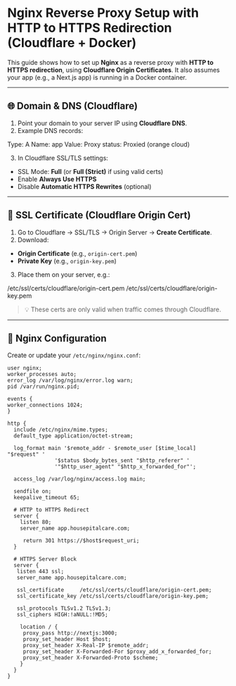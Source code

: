 # Nginx Reverse Proxy Setup with HTTP to HTTPS Redirection (Cloudflare + Docker)

This guide shows how to set up **Nginx** as a reverse proxy with **HTTP to HTTPS redirection**, using **Cloudflare Origin Certificates**. It also assumes your app (e.g., a Next.js app) is running in a Docker container.

---

## 🌐 Domain & DNS (Cloudflare)

1. Point your domain to your server IP using **Cloudflare DNS**.
2. Example DNS records:

Type: A Name: app Value: <your-server-ip> Proxy status: Proxied (orange cloud)


3. In Cloudflare SSL/TLS settings:
- SSL Mode: **Full** (or **Full (Strict)** if using valid certs)
- Enable **Always Use HTTPS**
- Disable **Automatic HTTPS Rewrites** (optional)

---

## 🔐 SSL Certificate (Cloudflare Origin Cert)

1. Go to Cloudflare → SSL/TLS → Origin Server → **Create Certificate**.
2. Download:
- **Origin Certificate** (e.g., `origin-cert.pem`)
- **Private Key** (e.g., `origin-key.pem`)
3. Place them on your server, e.g.:

/etc/ssl/certs/cloudflare/origin-cert.pem
/etc/ssl/certs/cloudflare/origin-key.pem



> 💡 These certs are only valid when traffic comes through Cloudflare.

---

## 🧾 Nginx Configuration

Create or update your `/etc/nginx/nginx.conf`:

```nginx
user nginx;
worker_processes auto;
error_log /var/log/nginx/error.log warn;
pid /var/run/nginx.pid;

events {
worker_connections 1024;
}

http {
  include /etc/nginx/mime.types;
  default_type application/octet-stream;

  log_format main '$remote_addr - $remote_user [$time_local] "$request" '
               '$status $body_bytes_sent "$http_referer" '
               '"$http_user_agent" "$http_x_forwarded_for"';

  access_log /var/log/nginx/access.log main;

  sendfile on;
  keepalive_timeout 65;

  # HTTP to HTTPS Redirect
  server {
    listen 80;
    server_name app.housepitalcare.com;

     return 301 https://$host$request_uri;
  }

  # HTTPS Server Block
  server {
   listen 443 ssl;
   server_name app.housepitalcare.com;
  
   ssl_certificate     /etc/ssl/certs/cloudflare/origin-cert.pem;
   ssl_certificate_key /etc/ssl/certs/cloudflare/origin-key.pem;
  
   ssl_protocols TLSv1.2 TLSv1.3;
   ssl_ciphers HIGH:!aNULL:!MD5;

    location / {
     proxy_pass http://nextjs:3000;
     proxy_set_header Host $host;
     proxy_set_header X-Real-IP $remote_addr;
     proxy_set_header X-Forwarded-For $proxy_add_x_forwarded_for;
     proxy_set_header X-Forwarded-Proto $scheme;
    }
  }
}
```


